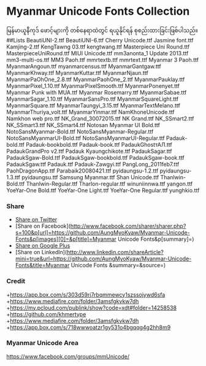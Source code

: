 # Myanmar Unicode Fonts Collection
မြန်မာယူနီကုဒ် ဖောင့်များကို တစ်နေရာထဲတွင် ရယူနိုင်ရန် စုစည်းထားခြင်းဖြစ်ပါသည်။
##Lists
BeautiUNI-2.ttf
BeautiUNI-6.ttf
Cherry Unicode.ttf
Jasmine font.ttf
Kamjing-2.ttf
KengTawng 03.ttf
kengtwang.ttf
Masterpiece Uni Round.ttf
MasterpieceUniRound.ttf
MIUI Unicode.ttf
mm3anonta_1 Update 2013.ttf
mm3-multi-os.ttf
MM3 Paoh.ttf
mmrtextb.ttf
mmrtext.ttf
Myanmar 3 Paoh.ttf
MyanmarAngoun.ttf
myanmarcensus.ttf
MyanmarGantgaw.ttf
MyanmarKhway.ttf
MyanmarKuttar.ttf
MyanmarNjaun.ttf
MyanmarPaOhOne_2.8.ttf
MyanmarPaohOne_2.ttf
MyanmarPauklay.ttf
MyanmarPixel_1.10.ttf
MyanmarPixelSmooth.ttf
MyanmarPonenyet.ttf
Myanmar Punk with MUA.ttf
Myanmar Rosemarry.ttf
MyanmarSabae.ttf
MyanmarSagar_1.10.ttf
MyanmarSansPro.ttf
MyanmarSquareLight.ttf
MyanmarSquare.ttf
MyanmarTaungyi_3.15.ttf
MyanmarTextMelano.ttf
MyanmarThuriya_volt.ttf
MyanmarYinmar.ttf
NamKhoneUnicode.ttf
Namkhon web pro.ttf
NK_Grand_30072015.ttf
NK Grand.ttf
NK_SSmart2.ttf
NK_SSmart3.ttf
NK_SSmart4.ttf
Notosan Myanmar UI Bold.ttf
NotoSansMyanmar-Bold.ttf
NotoSansMyanmar-Regular.ttf
NotoSansMyanmarUI-Bold.ttf
NotoSansMyanmarUI-Regular.ttf
Padauk-bold.ttf
Padauk-bookbold.ttf
Padauk-book.ttf
PadaukGhostтАЛ.ttf
PadaukGrandPro v2.ttf
Padauk Kyaungchikote.ttf
PadaukSagar.ttf
PadaukSgaw-Bold.ttf
PadaukSgaw-bookbold.ttf
PadaukSgaw-book.ttf
PadaukSgaw.ttf
Padauk.ttf
Padauk-Zawgyi.ttf
PangLong_2011feb7.ttf
PaohDragonApp.ttf
Parabaik20080421.ttf
pyidaungsu-1.2.ttf
pyidaungsu-1.3.ttf
pyidaungsu.ttf
Samsung Myanmar.ttf
Shan Unicode.ttf
Thanlwin-Bold.ttf
Thanlwin-Regular.ttf
Tharlon-regular.ttf
winuniinnwa.ttf
yangon.ttf
YoeYar-One Bold.ttf
YoeYar-One Light.ttf
YoeYar-One Regular.ttf
yunghkio.ttf
### Share
+ [Share on Twitter](http://twitter.com/home?status=https://github.com/AungMyoKyaw/Myanmar-Unicode-Fonts)
+ [Share on Facebook](http://www.facebook.com/sharer/sharer.php?s=100&p[url]=https://github.com/AungMyoKyaw/Myanmar-Unicode-Fonts&p[images][0]=&p[title]=Myanmar Unicode Fonts&p[summary]=)
+ [Share on Google Plus](https://plus.google.com/share?url=https://github.com/AungMyoKyaw/Myanmar-Unicode-Fonts)
+ [Share on LinkedIn](http://www.linkedin.com/shareArticle?mini=true&url=https://github.com/AungMyoKyaw/Myanmar-Unicode-Fonts&title=Myanmar Unicode Fonts &summary=&source=)

### Credit
+https://app.box.com/s/303d59rj7rbqmmewcy1szssojywd6sfa
+https://www.mediafire.com/folder/3amsfgkvkw7dh
+https://my.pcloud.com/publink/show?code=xdt#folder=14258538
+https://github.com/khmertype
+https://www.mediafire.com/folder/3amsfgkvkw7dh
+https://app.box.com/s/718wwwoatzr1gy531o4bgqqg4g2hh8m9

### Myanmar Unicode Area
https://www.facebook.com/groups/mmUnicode/